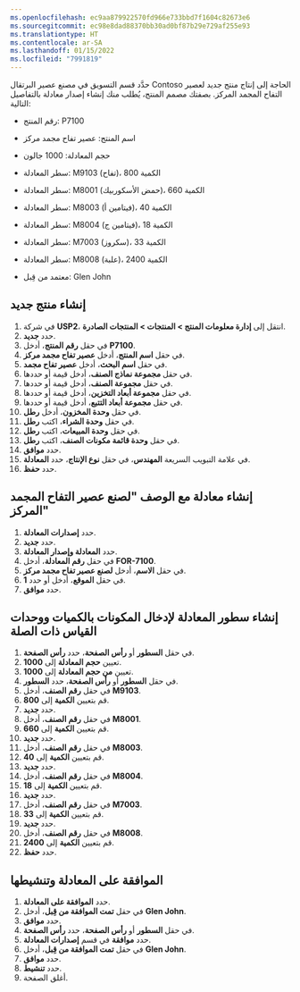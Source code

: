 ```yaml
---
ms.openlocfilehash: ec9aa879922570fd966e733bbd7f1604c82673e6
ms.sourcegitcommit: ec98e8dad88370bb30ad0bf87b29e729af255e93
ms.translationtype: HT
ms.contentlocale: ar-SA
ms.lasthandoff: 01/15/2022
ms.locfileid: "7991819"
---
```

حدَّد قسم التسويق في مصنع عصير البرتقال Contoso الحاجة إلى إنتاج منتج جديد لعصير التفاح المجمد المركز. بصفتك مصمم المنتج، يُطلب منك إنشاء إصدار معادلة بالتفاصيل التالية:

-   رقم المنتج: P7100

-   اسم المنتج: عصير تفاح مجمد مركز

-   حجم المعادلة: 1000 جالون

-   سطر المعادلة: M9103 (تفاح)، الكمية 800

-   سطر المعادلة: M8001 (حمض الأسكوربيك)، الكمية 660

-   سطر المعادلة: M8003 (فيتامين أ)، الكمية 40

-   سطر المعادلة: M8004 (فيتامين ج)، الكمية 18

-   سطر المعادلة: M7003 (سكروز)، الكمية 33

-   سطر المعادلة: M8008 (علبة)، الكمية 2400

-   معتمد من قِبل: Glen John

## <a name="create-a-new-product"></a>إنشاء منتج جديد

1.  في شركة **USP2**، انتقل إلى **إدارة معلومات المنتج > المنتجات > المنتجات الصادرة**.
2.  حدد **جديد**.
3.  في حقل **رقم المنتج**، أدخل **P7100**.
4.  في حقل **اسم المنتج**، أدخل **عصير تفاح مجمد مركز**.
5.  في حقل **اسم البحث**، أدخل **عصير تفاح مجمد**.
7.  في حقل **مجموعة نماذج الصنف**، أدخل قيمة أو حددها.
8.  في حقل **مجموعة الصنف**، أدخل قيمة أو حددها.
9.  في حقل **مجموعة أبعاد التخزين**، أدخل قيمة أو حددها.
10. في حقل **مجموعة أبعاد التتبع**، أدخل قيمة أو حددها.
11. في حقل **وحدة المخزون**، أدخل **رطل**.
12. في حقل **وحدة الشراء**، اكتب **رطل**.
13. في حقل **وحدة المبيعات**، اكتب **رطل**.
14. في حقل **وحدة قائمة مكونات الصنف**، اكتب **رطل**.
15. حدد **موافق**.
16. في علامة التبويب السريعة **المهندس**، في حقل **نوع الإنتاج**، حدد **المعادلة**.
17. حدد **حفظ**.

## <a name="create-a-formula-with-the-description-for-making-frozen-apple-juice-concentrate"></a>إنشاء معادلة مع الوصف "لصنع عصير التفاح المجمد المركز" 

1.  حدد **إصدارات المعادلة**.
2.  حدد **جديد**.
3.  حدد **المعادلة وإصدار المعادلة**.
4.  في حقل **رقم المعادلة**، أدخل **FOR-7100**.
5.  في حقل **الاسم**، أدخل **لصنع عصير تفاح مجمد مركز**.
6.  في حقل **الموقع**، أدخل أو حدد **1**.
7.  حدد **موافق**.

## <a name="create-formula-lines-to-enter-the-ingredients-with-quantities-and-relevant-units-of-measurement"></a>إنشاء سطور المعادلة لإدخال المكونات بالكميات ووحدات القياس ذات الصلة

1.  في حقل **السطور** أو **رأس الصفحة**، حدد **رأس الصفحة**.
2.  تعيين **حجم المعادلة** إلى **1000**.
3.  تعيين **من حجم المعادلة** إلى **1000**.
4.  في حقل **السطور** أو **رأس الصفحة**، حدد **السطور**.
5.  في حقل **رقم الصنف**، أدخل **M9103**.
6.  قم بتعيين **الكمية** إلى **800**.
7.  حدد **جديد**.
8.  في حقل **رقم الصنف**، أدخل **M8001**.
9.  قم بتعيين **الكمية** إلى **660**.
10. حدد **جديد**.
11. في حقل **رقم الصنف**، أدخل **M8003**.
12. قم بتعيين **الكمية** إلى **40**.
13. حدد **جديد**.
14. في حقل **رقم الصنف**، أدخل **M8004**.
15. قم بتعيين **الكمية** إلى **18**.
16. حدد **جديد**.
17. في حقل **رقم الصنف**، أدخل **M7003**.
18. قم بتعيين **الكمية** إلى **33**.
19. حدد **جديد**.
20. في حقل **رقم الصنف**، أدخل **M8008**.
21. قم بتعيين **الكمية** إلى **2400**.
22. حدد **حفظ**.

## <a name="approve-and-activate-the-formula"></a>الموافقة على المعادلة وتنشيطها
 
1.  حدد **الموافقة على المعادلة**.
2.  في حقل **تمت الموافقة من قِبل**، أدخل **Glen John**.
3.  حدد **موافق**.
4.  في حقل **السطور** أو **رأس الصفحة**، حدد **رأس الصفحة**.
5.  حدد **موافقة** في قسم **إصدارات المعادلة**.
6.  في حقل **تمت الموافقة من قِبل**، أدخل **Glen John**.
7.  حدد **موافق**.
8.  حدد **تنشيط**.
9.  أغلق الصفحة.
